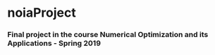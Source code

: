 # noiaProject
### Final project in the course Numerical Optimization and its Applications - Spring 2019

